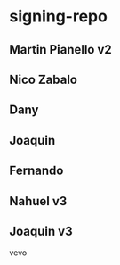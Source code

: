 
# signing-repo
## Martin Pianello v2
## Nico Zabalo
## Dany
## Joaquin
## Fernando
## Nahuel v3
## Joaquin v3
vevo
